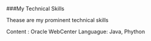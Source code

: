 ###My Technical Skills

Thease are my prominent technical skills

Content : Oracle WebCenter
Languague: Java, Phython

